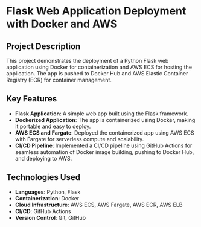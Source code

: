 # Flask Web Application Deployment with Docker and AWS

## Project Description
This project demonstrates the deployment of a Python Flask web application using Docker for containerization and AWS ECS for hosting the application. The app is pushed to Docker Hub and AWS Elastic Container Registry (ECR) for container management.

## Key Features
- **Flask Application**: A simple web app built using the Flask framework.
- **Dockerized Application**: The app is containerized using Docker, making it portable and easy to deploy.
- **AWS ECS and Fargate**: Deployed the containerized app using AWS ECS with Fargate for serverless compute and scalability.
- **CI/CD Pipeline**: Implemented a CI/CD pipeline using GitHub Actions for seamless automation of Docker image building, pushing to Docker Hub, and deploying to AWS.

## Technologies Used
- **Languages**: Python, Flask
- **Containerization**: Docker
- **Cloud Infrastructure**: AWS ECS, AWS Fargate, AWS ECR, AWS ELB
- **CI/CD**: GitHub Actions
- **Version Control**: Git, GitHub


